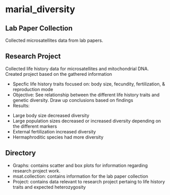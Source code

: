 # marial_diversity

## Lab Paper Collection

Collected microsatellites data from lab papers.

## Research Project

Collected life history data for microsatellites and mitochondrial DNA. Created project based on the gathered information
- Specfic life history traits focused on: body size, fecundity, fertilization, & reproduction mode
- Objective: See relationship between the different life history traits and genetic diversity. Draw up conclusions based on findings
- Results: 
* Large body size decreased diversity
* Large population sizes decreased or increased diversity depending on the different markers
* External fertilization increased diversity
* Hermaphroditic species had more diversity


## Directory

- Graphs: contains scatter and box plots for information regarding research project work.
- msat.collection: contains information for the lab paper collection
- Project: contains data relevant to research project pertaing to life history traits and expected heterozygosity
